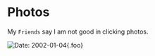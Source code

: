 # Photos
My `Friends` say I am not good in clicking photos.

![`Date:` 2002-01-04](/mascot/it-me.png){.foo}